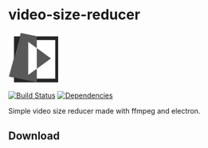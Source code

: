# video-size-reducer

<img alt="logo" src="res/logo.png" width="100" height="100">  

[![Build Status](https://travis-ci.com/04SeoHyun/video-size-reducer.svg?branch=master)](https://travis-ci.com/04SeoHyun/video-size-reducer)
[![Dependencies](https://david-dm.org/04SeoHyun/video-size-reducer.svg)](https://david-dm.org/04SeoHyun/video-size-reducer)  

Simple video size reducer made with ffmpeg and electron.

## Download

